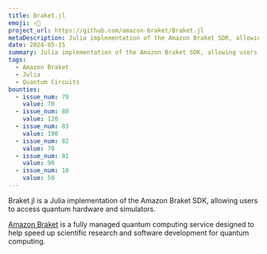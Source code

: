 ```yaml
---
title: Braket.jl
emoji: ⚛️🔴
project_url: https://github.com/amazon-braket/Braket.jl
metaDescription: Julia implementation of the Amazon Braket SDK, allowing users to access quantum hardware and simulators
date: 2024-05-15
summary: Julia implementation of the Amazon Braket SDK, allowing users to access quantum hardware and simulators
tags:
  - Amazon Braket
  - Julia
  - Quantum Circuits
bounties:
  - issue_num: 79
    value: 70
  - issue_num: 80
    value: 120
  - issue_num: 83
    value: 100
  - issue_num: 82
    value: 70
  - issue_num: 81
    value: 90
  - issue_num: 18
    value: 50
---
```


Braket.jl is a Julia implementation of the Amazon Braket SDK, allowing users to access quantum hardware and simulators.

[Amazon Braket](https://aws.amazon.com/braket/) is a fully managed quantum computing service designed to help speed up scientific research and software development for quantum computing.
